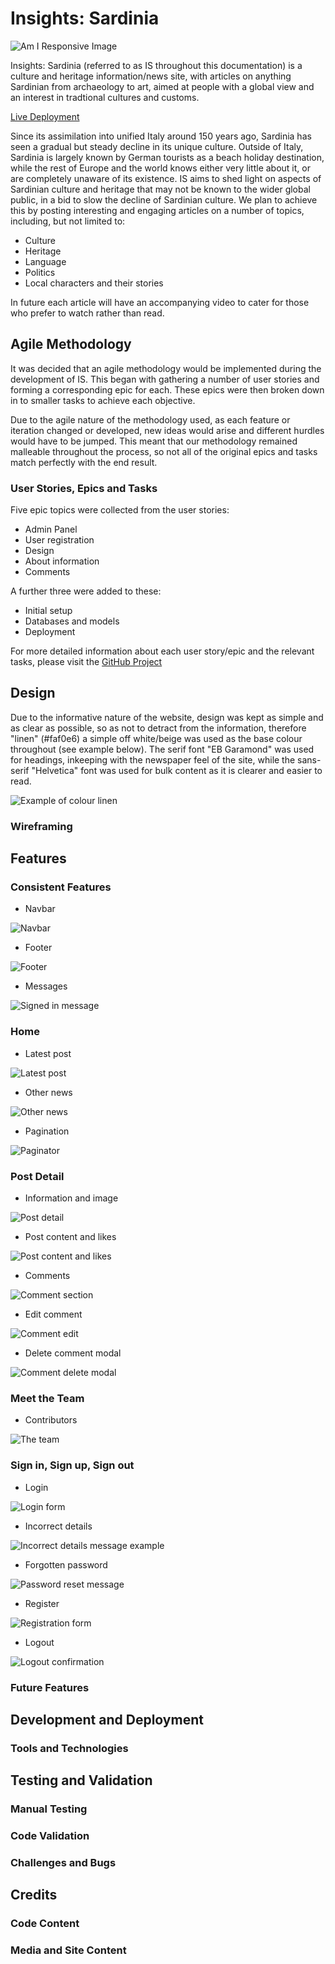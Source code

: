# Insights: Sardinia

![Am I Responsive Image](docs/am-i-responsive.jpg)

Insights: Sardinia (referred to as IS throughout this documentation) is a culture and heritage information/news site, with articles on anything Sardinian from archaeology to art, aimed at people with a global view and an interest in tradtional cultures and customs.

[Live Deployment](https://insights-sardinia-155a5490ffb8.herokuapp.com/)

Since its assimilation into unified Italy around 150 years ago, Sardinia has seen a gradual but steady decline in its unique culture. Outside of Italy, Sardinia is largely known by German tourists as a beach holiday destination, while the rest of Europe and the world knows either very little about it, or are completely unaware of its existence. IS aims to shed light on aspects of Sardinian culture and heritage that may not be known to the wider global public, in a bid to slow the decline of Sardinian culture. We plan to achieve this by posting interesting and engaging articles on a number of topics, including, but not limited to:
- Culture
- Heritage
- Language
- Politics
- Local characters and their stories

In future each article will have an accompanying video to cater for those who prefer to watch rather than read.

## Agile Methodology

It was decided that an agile methodology would be implemented during the development of IS. This began with gathering a number of user stories and forming a corresponding epic for each. These epics were then broken down in to smaller tasks to achieve each objective.

Due to the agile nature of the methodology used, as each feature or iteration changed or developed, new ideas would arise and different hurdles would have to be jumped. This meant that our methodology remained malleable throughout the process, so not all of the original epics and tasks match perfectly with the end result.

### User Stories, Epics and Tasks

Five epic topics were collected from the user stories:
- Admin Panel
- User registration
- Design
- About information
- Comments

A further three were added to these:
- Initial setup
- Databases and models
- Deployment

For more detailed information about each user story/epic and the relevant tasks, please visit the [GitHub Project](https://github.com/users/KitLavis/projects/4/views/1)

## Design

Due to the informative nature of the website, design was kept as simple and as clear as possible, so as not to detract from the information, therefore "linen" (#faf0e6) a simple off white/beige was used as the base colour throughout (see example below). The serif font "EB Garamond" was used for headings, inkeeping with the newspaper feel of the site, while the sans-serif "Helvetica" font was used for bulk content as it is clearer and easier to read.

![Example of colour linen](docs/linen-example.webp)

### Wireframing

## Features

### Consistent Features

- Navbar

![Navbar](docs/navbar.webp)

- Footer

![Footer](docs/footer.webp)

- Messages

![Signed in message](docs/signed-in-message.webp)

### Home

- Latest post

![Latest post](docs/latest-post.webp)

- Other news

![Other news](docs/other-news.webp)

- Pagination

![Paginator](docs/pagination.webp)

### Post Detail

- Information and image

![Post detail](docs/post-detail.webp)

- Post content and likes

![Post content and likes](docs/post-content-likes.webp)

- Comments

![Comment section](docs/comments.webp)

- Edit comment

![Comment edit](docs/comment-edit.webp)

- Delete comment modal

![Comment delete modal](docs/delete-modal.webp)

### Meet the Team

- Contributors

![The team](docs/the-team.webp)

### Sign in, Sign up, Sign out

- Login

![Login form](docs/login.webp)

- Incorrect details

![Incorrect details message example](docs/wrong-details.webp)

- Forgotten password

![Password reset message](docs/password-reset.webp)

- Register

![Registration form](docs/registration.webp)

- Logout

![Logout confirmation](docs/logout.webp)

### Future Features

## Development and Deployment

### Tools and Technologies

## Testing and Validation

### Manual Testing

### Code Validation

### Challenges and Bugs

## Credits

### Code Content

### Media and Site Content

